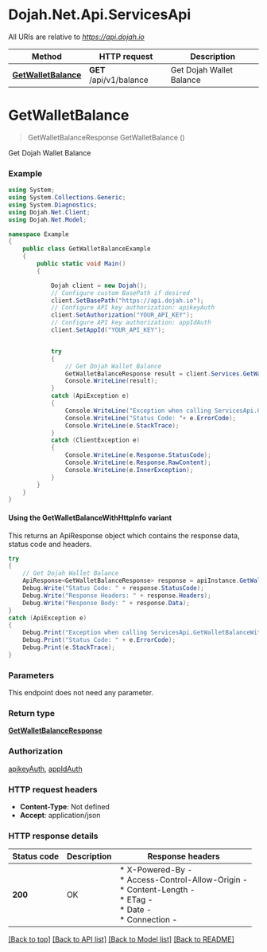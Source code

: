 # Dojah.Net.Api.ServicesApi

All URIs are relative to *https://api.dojah.io*

| Method | HTTP request | Description |
|--------|--------------|-------------|
| [**GetWalletBalance**](ServicesApi.md#getwalletbalance) | **GET** /api/v1/balance | Get Dojah Wallet Balance |

<a name="getwalletbalance"></a>
# **GetWalletBalance**
> GetWalletBalanceResponse GetWalletBalance ()

Get Dojah Wallet Balance

### Example
```csharp
using System;
using System.Collections.Generic;
using System.Diagnostics;
using Dojah.Net.Client;
using Dojah.Net.Model;

namespace Example
{
    public class GetWalletBalanceExample
    {
        public static void Main()
        {

            Dojah client = new Dojah();
            // Configure custom BasePath if desired
            client.SetBasePath("https://api.dojah.io");
            // Configure API key authorization: apikeyAuth
            client.SetAuthorization("YOUR_API_KEY");
            // Configure API key authorization: appIdAuth
            client.SetAppId("YOUR_API_KEY");


            try
            {
                // Get Dojah Wallet Balance
                GetWalletBalanceResponse result = client.Services.GetWalletBalance();
                Console.WriteLine(result);
            }
            catch (ApiException e)
            {
                Console.WriteLine("Exception when calling ServicesApi.GetWalletBalance: " + e.Message);
                Console.WriteLine("Status Code: "+ e.ErrorCode);
                Console.WriteLine(e.StackTrace);
            }
            catch (ClientException e)
            {
                Console.WriteLine(e.Response.StatusCode);
                Console.WriteLine(e.Response.RawContent);
                Console.WriteLine(e.InnerException);
            }
        }
    }
}
```

#### Using the GetWalletBalanceWithHttpInfo variant
This returns an ApiResponse object which contains the response data, status code and headers.

```csharp
try
{
    // Get Dojah Wallet Balance
    ApiResponse<GetWalletBalanceResponse> response = apiInstance.GetWalletBalanceWithHttpInfo();
    Debug.Write("Status Code: " + response.StatusCode);
    Debug.Write("Response Headers: " + response.Headers);
    Debug.Write("Response Body: " + response.Data);
}
catch (ApiException e)
{
    Debug.Print("Exception when calling ServicesApi.GetWalletBalanceWithHttpInfo: " + e.Message);
    Debug.Print("Status Code: " + e.ErrorCode);
    Debug.Print(e.StackTrace);
}
```

### Parameters
This endpoint does not need any parameter.
### Return type

[**GetWalletBalanceResponse**](GetWalletBalanceResponse.md)

### Authorization

[apikeyAuth](../README.md#apikeyAuth), [appIdAuth](../README.md#appIdAuth)

### HTTP request headers

 - **Content-Type**: Not defined
 - **Accept**: application/json


### HTTP response details
| Status code | Description | Response headers |
|-------------|-------------|------------------|
| **200** | OK |  * X-Powered-By -  <br>  * Access-Control-Allow-Origin -  <br>  * Content-Length -  <br>  * ETag -  <br>  * Date -  <br>  * Connection -  <br>  |

[[Back to top]](#) [[Back to API list]](../README.md#documentation-for-api-endpoints) [[Back to Model list]](../README.md#documentation-for-models) [[Back to README]](../README.md)

